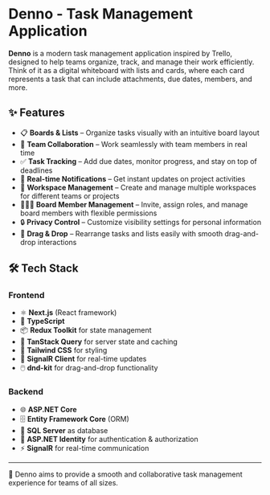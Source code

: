 # Denno - Task Management Application

**Denno** is a modern task management application inspired by Trello, designed to help teams organize, track, and manage their work efficiently.  
Think of it as a digital whiteboard with lists and cards, where each card represents a task that can include attachments, due dates, members, and more.

## ✨ Features

- 📋 **Boards & Lists** – Organize tasks visually with an intuitive board layout  
- 👥 **Team Collaboration** – Work seamlessly with team members in real time  
- ✅ **Task Tracking** – Add due dates, monitor progress, and stay on top of deadlines  
- 🔔 **Real-time Notifications** – Get instant updates on project activities  
- 🏢 **Workspace Management** – Create and manage multiple workspaces for different teams or projects  
- 🧑‍🤝‍🧑 **Board Member Management** – Invite, assign roles, and manage board members with flexible permissions  
- 🔒 **Privacy Control** – Customize visibility settings for personal information  
- 🎯 **Drag & Drop** – Rearrange tasks and lists easily with smooth drag-and-drop interactions  

## 🛠 Tech Stack

### Frontend
- ⚛️ **Next.js** (React framework)  
- 📘  **TypeScript**  
- 📦 **Redux Toolkit** for state management  
- 🔄 **TanStack Query** for server state and caching  
- 🎨 **Tailwind CSS** for styling  
- 📡 **SignalR Client** for real-time updates  
- 🖱️ **dnd-kit** for drag-and-drop functionality  

### Backend
- 🌐 **ASP.NET Core**  
- 🗄️ **Entity Framework Core** (ORM)  
- 💾 **SQL Server** as database  
- 🔐 **ASP.NET Identity** for authentication & authorization  
- ⚡ **SignalR** for real-time communication  

---

🚀 Denno aims to provide a smooth and collaborative task management experience for teams of all sizes.  
